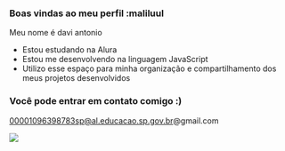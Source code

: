 ### Boas vindas ao meu perfil :maliluul

Meu nome é davi antonio

- Estou estudando na Alura
- Estou me desenvolvendo na linguagem JavaScript
- Utilizo esse espaço para minha organização e compartilhamento dos meus projetos desenvolvidos
  
### Você pode entrar em contato comigo :)

00001096398783sp@al.educacao.sp.gov.br@gmail.com

![](https://media1.tenor.com/m/LO5LF4ge6jgAAAAC/teq-ultimate-gohan-teen-gohan.gif)

